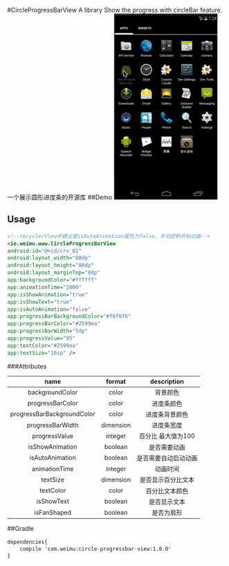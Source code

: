 #CircleProgressBarView
A library Show the progress with circleBar feature.一个展示圆形进度条的开源库
##Demo
![](https://github.com/CaoyangLee/CircleProgressBarView/blob/master/circleProgressBarView.gif)


## Usage

```Xml
<!--recyclerView中建议使isAutoAnimation属性为false，手动控制开始动画-->
<io.weimu.www.CircleProgressBarView
android:id="@+id/crv_01"
android:layout_width="88dp"
android:layout_height="88dp"
android:layout_marginTop="8dp"
app:backgroundColor="#ffffff"
app:animationTime="2000"
app:isShowAnimation="true"
app:isShowText="true"
app:isAutoAnimation="false"
app:progressBarBackgroundColor="#f6f6f6"
app:progressBarColor="#2599ea"
app:progressBarWidth="5dp"
app:progressValue="95"
app:textColor="#2599ea"
app:textSize="16sp" />
```
###Attributes

|name|format|description|
|:---:|:---:|:---:|
| backgroundColor | color | 背景颜色
| progressBarColor | color | 进度条颜色
| progressBarBackgroundColor | color | 进度条背景颜色
| progressBarWidth | dimension | 进度条宽度
| progressValue | integer |百分比 最大值为100
| isShowAnimation | boolean |是否需要动画
| isAutoAnimation | boolean |是否需要自动启动动画
| animationTime | integer | 动画时间
| textSize | dimension | 是否显示百分比文本
| textColor | color | 百分比文本颜色
| isShowText | boolean | 是否显示文本
| isFanShaped | boolean | 是否为扇形

##Gradle

```Jcenter
dependencies{
    compile 'com.weimu:circle-progressbar-view:1.0.0'
}
```

